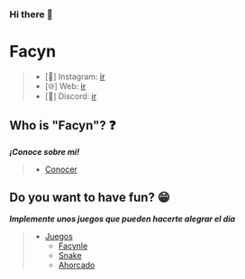 ### Hi there 👋

# __Facyn__

> - [📸] Instagram: [ir](https://facynx.xyz/social/instagram)
> - [🌐] Web: [ir](https://facyn.xyz)
> - [📄] Discord: [ir](https://facyn.xyz/social/panasfrescos)

## Who is "Facyn"? ❓

**_¡Conoce sobre mi!_**

> - [Conocer](https://facyn.xyz/#aboutme)

## Do you want to have fun? 😁

**_Implemente unos juegos que pueden hacerte alegrar el día_**

> - [Juegos](https://facyn.xyz/secciones/juegos)
>    - [Facynle](https://facyn.xyz/secciones/juegos/facynle)
>    - [Snake](https://facyn.xyz/secciones/juegos/snake)
>    - [Ahorcado](https://facyn.xyz/secciones/juegos/ahorcado)
